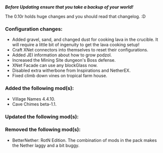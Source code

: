 ***Before Updating ensure that you take a backup of your world!***

The 0.10r holds huge changes and you should read that changelog. :D


### **__Configuration changes:__**
* Added gravel, sand, and changed dust for cooking lava in the crucible. It will require a little bit of ingenuity to get the lava cooking setup!
* Craft XNet connectors into themselves to reset their configurations.
* Added JEI information about how to grow podzol.
* Increased the Mining Site dungeon's Boss defense.
* XNet Facade can use any blockGlass now.
* Disabled extra witherbone from Inspirations and NetherEX.
* Fixed climb down vines on tropical farm house.

### **__Added the following mod(s):__**
* Village Names 4.4.10.
* Cave Chimes beta-1.1.

### **__Updated the following mod(s):__**

### **__Removed the following mod(s):__**
* BetterNether: RotN Edition. The combination of mods in the pack makes the Nether laggy and a bit buggy.